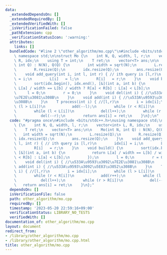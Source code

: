 ```yaml
---
data:
  _extendedDependsOn: []
  _extendedRequiredBy: []
  _extendedVerifiedWith: []
  _isVerificationFailed: false
  _pathExtension: cpp
  _verificationStatusIcon: ':warning:'
  attributes:
    links: []
  bundledCode: "#line 2 \"other_algorithm/mo.cpp\"\n#include <bits/stdc++.h>\nusing\
    \ namespace std;\n\nstruct Mo {\n    int N, Q, width, l, r;\n    vector<int> L,\
    \ R, idx;\n    using T = int;\n    T ret;\n    vector<T> ans;\n\n    Mo(int N,\
    \ int Q) : N(N), Q(Q) {\n        int width = sqrt(N);\n        L.resize(Q);\n\
    \        R.resize(Q);\n        idx.resize(Q);\n        ans.resize(Q);\n    }\n\
    \    void add_query(int i, int l, int r) { // ith query is [l,r)\n        idx[i]\
    \ = i;\n        L[i]   = l;\n        R[i]   = r;\n    }\n    void build() {\n\
    \        sort(idx.begin(), idx.end(), [&](int a, int b) {\n            return\
    \ L[a] / width == L[b] / width ? R[a] < R[b] : L[a] < L[b];\n        });\n   \
    \     l = 0;\n        r = 0;\n    }\n    void del(int i) { //\u533A\u9593\u3092\
    \u7E2E\u3081\u308B\n    }\n    void add(int i) { //\u533A\u9593\u3092\u5E83\u3052\
    \u308B\n    }\n    T process(int i) { //[l,r)\n        i = idx[i];\n        while\
    \ (l > L[i])\n            add(--l);\n        while (r < R[i])\n            add(r++);\n\
    \        while (l < L[i])\n            del(l++);\n        while (r > R[i])\n \
    \           del(--r);\n        return ans[i] = ret;\n    }\n};\n"
  code: "#pragma once\n#include <bits/stdc++.h>\nusing namespace std;\n\nstruct Mo\
    \ {\n    int N, Q, width, l, r;\n    vector<int> L, R, idx;\n    using T = int;\n\
    \    T ret;\n    vector<T> ans;\n\n    Mo(int N, int Q) : N(N), Q(Q) {\n     \
    \   int width = sqrt(N);\n        L.resize(Q);\n        R.resize(Q);\n       \
    \ idx.resize(Q);\n        ans.resize(Q);\n    }\n    void add_query(int i, int\
    \ l, int r) { // ith query is [l,r)\n        idx[i] = i;\n        L[i]   = l;\n\
    \        R[i]   = r;\n    }\n    void build() {\n        sort(idx.begin(), idx.end(),\
    \ [&](int a, int b) {\n            return L[a] / width == L[b] / width ? R[a]\
    \ < R[b] : L[a] < L[b];\n        });\n        l = 0;\n        r = 0;\n    }\n\
    \    void del(int i) { //\u533A\u9593\u3092\u7E2E\u3081\u308B\n    }\n    void\
    \ add(int i) { //\u533A\u9593\u3092\u5E83\u3052\u308B\n    }\n    T process(int\
    \ i) { //[l,r)\n        i = idx[i];\n        while (l > L[i])\n            add(--l);\n\
    \        while (r < R[i])\n            add(r++);\n        while (l < L[i])\n \
    \           del(l++);\n        while (r > R[i])\n            del(--r);\n     \
    \   return ans[i] = ret;\n    }\n};"
  dependsOn: []
  isVerificationFile: false
  path: other_algorithm/mo.cpp
  requiredBy: []
  timestamp: '2023-05-20 22:59:16+09:00'
  verificationStatus: LIBRARY_NO_TESTS
  verifiedWith: []
documentation_of: other_algorithm/mo.cpp
layout: document
redirect_from:
- /library/other_algorithm/mo.cpp
- /library/other_algorithm/mo.cpp.html
title: other_algorithm/mo.cpp
---
```

